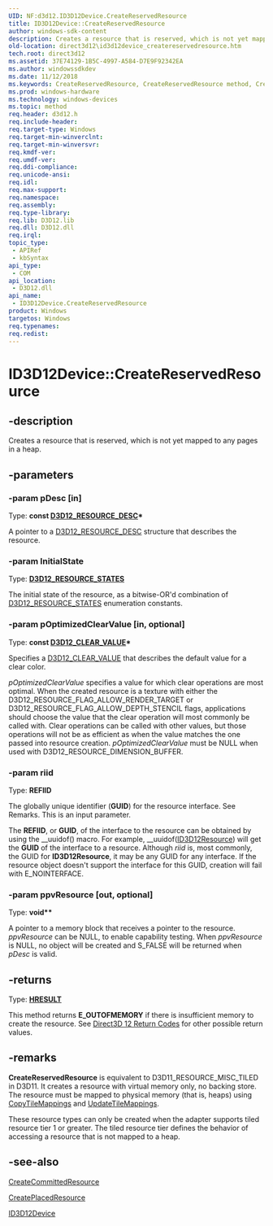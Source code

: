 ```yaml
---
UID: NF:d3d12.ID3D12Device.CreateReservedResource
title: ID3D12Device::CreateReservedResource
author: windows-sdk-content
description: Creates a resource that is reserved, which is not yet mapped to any pages in a heap.
old-location: direct3d12\id3d12device_createreservedresource.htm
tech.root: direct3d12
ms.assetid: 37E74129-1B5C-4997-A584-D7E9F92342EA
ms.author: windowssdkdev
ms.date: 11/12/2018
ms.keywords: CreateReservedResource, CreateReservedResource method, CreateReservedResource method,ID3D12Device interface, ID3D12Device interface,CreateReservedResource method, ID3D12Device.CreateReservedResource, ID3D12Device::CreateReservedResource, d3d12/ID3D12Device::CreateReservedResource, direct3d12.id3d12device_createreservedresource
ms.prod: windows-hardware
ms.technology: windows-devices
ms.topic: method
req.header: d3d12.h
req.include-header: 
req.target-type: Windows
req.target-min-winverclnt: 
req.target-min-winversvr: 
req.kmdf-ver: 
req.umdf-ver: 
req.ddi-compliance: 
req.unicode-ansi: 
req.idl: 
req.max-support: 
req.namespace: 
req.assembly: 
req.type-library: 
req.lib: D3D12.lib
req.dll: D3D12.dll
req.irql: 
topic_type:
 - APIRef
 - kbSyntax
api_type:
 - COM
api_location:
 - D3D12.dll
api_name:
 - ID3D12Device.CreateReservedResource
product: Windows
targetos: Windows
req.typenames: 
req.redist: 
---
```


# ID3D12Device::CreateReservedResource


## -description


Creates a resource that is reserved, which is not yet mapped to any pages in a heap.
        


## -parameters




### -param pDesc [in]

Type: <b>const <a href="https://msdn.microsoft.com/908BCB65-A7C6-473D-81AB-CCCA029AB6F9">D3D12_RESOURCE_DESC</a>*</b>

A pointer to a <a href="https://msdn.microsoft.com/908BCB65-A7C6-473D-81AB-CCCA029AB6F9">D3D12_RESOURCE_DESC</a> structure that describes the resource.
          


### -param InitialState

Type: <b><a href="https://msdn.microsoft.com/AB14DE3E-97EA-47BE-8917-805B9651ED3A">D3D12_RESOURCE_STATES</a></b>

The initial state of the resource, as a bitwise-OR'd combination of <a href="https://msdn.microsoft.com/AB14DE3E-97EA-47BE-8917-805B9651ED3A">D3D12_RESOURCE_STATES</a> enumeration constants.
            


### -param pOptimizedClearValue [in, optional]

Type: <b>const <a href="https://msdn.microsoft.com/03B67F91-C150-4719-8C43-D04F51DC9C06">D3D12_CLEAR_VALUE</a>*</b>

Specifies a <a href="https://msdn.microsoft.com/03B67F91-C150-4719-8C43-D04F51DC9C06">D3D12_CLEAR_VALUE</a> that describes the default value for a clear color.
            

<i>pOptimizedClearValue</i> specifies a value for which clear operations are most optimal.
              When the created resource is a texture with either the D3D12_RESOURCE_FLAG_ALLOW_RENDER_TARGET or D3D12_RESOURCE_FLAG_ALLOW_DEPTH_STENCIL flags, applications should choose the value that the clear operation will most commonly be called with.
              Clear operations can be called with other values, but those operations will not be as efficient as when the value matches the one passed into resource creation.
              <i>pOptimizedClearValue</i> must be NULL when used with D3D12_RESOURCE_DIMENSION_BUFFER.
            


### -param riid

Type: <b><b>REFIID</b></b>

The globally unique identifier (<b>GUID</b>) for the resource interface.
              See Remarks.
              This is an input parameter.
            

The <b>REFIID</b>, or <b>GUID</b>, of the interface to the resource can be obtained by using the __uuidof() macro.
              For example, __uuidof(<a href="https://msdn.microsoft.com/AF453D2F-F0FD-4552-A843-84119A829CD5">ID3D12Resource</a>) will get the <b>GUID</b> of the interface to a resource.
              Although <i>riid</i> is, most commonly, the GUID for <b>ID3D12Resource</b>, it may be any GUID for any interface.
              If the resource object doesn't support the interface for this GUID, creation will fail with E_NOINTERFACE.
            


### -param ppvResource [out, optional]

Type: <b><b>void</b>**</b>

A pointer to a memory block that receives a pointer to the resource.
            <i>ppvResource</i> can be NULL, to enable capability testing.
            When <i>ppvResource</i> is NULL, no object will be created and S_FALSE will be returned when <i>pDesc</i> is valid.
          


## -returns



Type: <b><a href="https://msdn.microsoft.com/en-us/library/Hh437604(v=VS.85).aspx">HRESULT</a></b>

This method returns <b>E_OUTOFMEMORY</b> if there is insufficient memory to create the resource.
            See <a href="https://msdn.microsoft.com/en-us/library/Dn706075(v=VS.85).aspx">Direct3D 12 Return Codes</a> for other possible return values.
          




## -remarks



<b>CreateReservedResource</b> is equivalent to D3D11_RESOURCE_MISC_TILED in D3D11.
        It creates a resource with virtual memory only, no backing store.
        The resource must be mapped to physical memory (that is, heaps) using <a href="https://msdn.microsoft.com/en-us/library/Dn788629(v=VS.85).aspx">CopyTileMappings</a> and <a href="https://msdn.microsoft.com/en-us/library/Dn788641(v=VS.85).aspx">UpdateTileMappings</a>.
      

These resource types can only be created when the adapter supports tiled resource tier 1 or greater.
        The tiled resource tier defines the behavior of accessing a resource that is not mapped to a heap.
      




## -see-also




<a href="https://msdn.microsoft.com/en-us/library/Dn899178(v=VS.85).aspx">CreateCommittedResource</a>



<a href="https://msdn.microsoft.com/en-us/library/Dn899180(v=VS.85).aspx">CreatePlacedResource</a>



<a href="https://msdn.microsoft.com/en-us/library/Dn788650(v=VS.85).aspx">ID3D12Device</a>
 

 

